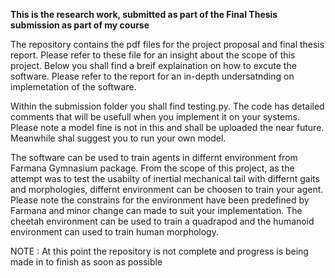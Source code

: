 **This is the research work, submitted as part of the Final Thesis submission as part of my course**

The repository contains the pdf files for the project proposal and final thesis report. Please refer to these file for an insight about the scope of this project.
Below you shall find a breif explaination on how to excute the software. Please refer to the report for an in-depth undersatnding on implemetation of the software. 

Within the submission folder you shall find testing.py. The code has detailed comments that will be usefull when you implement it on your systems. 
Please note a model fine is not in this and shall be uploaded the near future. Meanwhile shal suggest you to run your own model.

The software can be used to train agents in differnt environment from Farmana Gymnasium package. From the scope of this project, as the attempt was to test the usabilty of inertial mechanical tail with differnt gaits and morphologies, differnt environment can be choosen to train your agent. Please note the constrains for the environment have been predefined by Farmana and minor change can made to suit your implementation. The cheetah environment can be used to train a quadrapod and the humanoid environment can used to train human morphology.

NOTE : At this point the repository is not complete and progress is being made in to finish as soon as possible 
